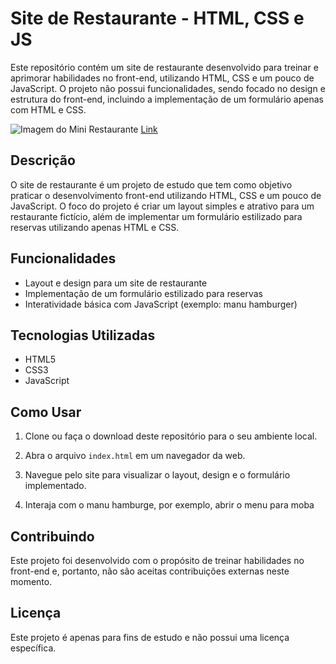 # Site de Restaurante - HTML, CSS e JS

Este repositório contém um site de restaurante desenvolvido para treinar e aprimorar habilidades no front-end, utilizando HTML, CSS e um pouco de JavaScript. O projeto não possui funcionalidades, sendo focado no design e estrutura do front-end, incluindo a implementação de um formulário apenas com HTML e CSS.

![Imagem do Mini Restaurante](img/img_projeto.png)
<a href="https://mini-restaurante.netlify.app">Link</a>

## Descrição

O site de restaurante é um projeto de estudo que tem como objetivo praticar o desenvolvimento front-end utilizando HTML, CSS e um pouco de JavaScript. O foco do projeto é criar um layout simples e atrativo para um restaurante fictício, além de implementar um formulário estilizado para reservas utilizando apenas HTML e CSS.

## Funcionalidades

- Layout e design para um site de restaurante
- Implementação de um formulário estilizado para reservas
- Interatividade básica com JavaScript (exemplo: manu hamburger)

## Tecnologias Utilizadas

- HTML5
- CSS3
- JavaScript

## Como Usar

1. Clone ou faça o download deste repositório para o seu ambiente local.

2. Abra o arquivo `index.html` em um navegador da web.

3. Navegue pelo site para visualizar o layout, design e o formulário implementado.

4. Interaja com o manu hamburge, por exemplo, abrir o menu para moba

## Contribuindo

Este projeto foi desenvolvido com o propósito de treinar habilidades no front-end e, portanto, não são aceitas contribuições externas neste momento.

## Licença

Este projeto é apenas para fins de estudo e não possui uma licença específica.
